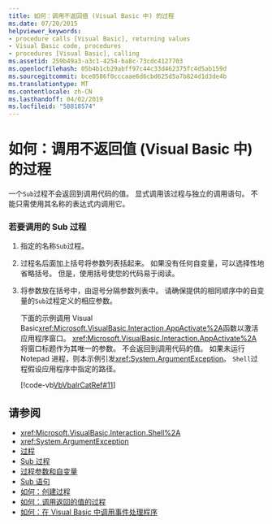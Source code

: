 ```yaml
---
title: 如何：调用不返回值 (Visual Basic 中) 的过程
ms.date: 07/20/2015
helpviewer_keywords:
- procedure calls [Visual Basic], returning values
- Visual Basic code, procedures
- procedures [Visual Basic], calling
ms.assetid: 259b49a3-a3c1-4254-ba8c-73cdc4127703
ms.openlocfilehash: 05b4b1cb29abff97c44c33d462375fc4d5ab159d
ms.sourcegitcommit: bce0586f0cccaae6d6cbd625d5a7b824d1d3de4b
ms.translationtype: MT
ms.contentlocale: zh-CN
ms.lasthandoff: 04/02/2019
ms.locfileid: "58818574"
---
```

# <a name="how-to-call-a-procedure-that-does-not-return-a-value-visual-basic"></a>如何：调用不返回值 (Visual Basic 中) 的过程
一个`Sub`过程不会返回到调用代码的值。 显式调用该过程与独立的调用语句。 不能只需使用其名称的表达式内调用它。  
  
### <a name="to-call-a-sub-procedure"></a>若要调用的 Sub 过程  
  
1.  指定的名称`Sub`过程。  
  
2.  过程名后面加上括号将参数列表括起来。 如果没有任何自变量，可以选择性地省略括号。 但是，使用括号使您的代码易于阅读。  
  
3.  将参数放在括号中，由逗号分隔参数列表中。 请确保提供的相同顺序中的自变量的`Sub`过程定义的相应参数。  
  
     下面的示例调用 Visual Basic<xref:Microsoft.VisualBasic.Interaction.AppActivate%2A>函数以激活应用程序窗口。 <xref:Microsoft.VisualBasic.Interaction.AppActivate%2A> 将窗口标题作为其唯一的参数。 不会返回到调用代码的值。 如果未运行 Notepad 进程，则本示例引发<xref:System.ArgumentException>。 `Shell`过程假设应用程序中指定的路径。  
  
     [!code-vb[VbVbalrCatRef#11](~/samples/snippets/visualbasic/VS_Snippets_VBCSharp/VbVbalrCatRef/VB/Class1.vb#11)]  
  
## <a name="see-also"></a>请参阅

- <xref:Microsoft.VisualBasic.Interaction.Shell%2A>
- <xref:System.ArgumentException>
- [过程](./index.md)
- [Sub 过程](./sub-procedures.md)
- [过程参数和自变量](./procedure-parameters-and-arguments.md)
- [Sub 语句](../../../../visual-basic/language-reference/statements/sub-statement.md)
- [如何：创建过程](./how-to-create-a-procedure.md)
- [如何：调用返回的值的过程](./how-to-call-a-procedure-that-returns-a-value.md)
- [如何：在 Visual Basic 中调用事件处理程序](./how-to-call-an-event-handler.md)
